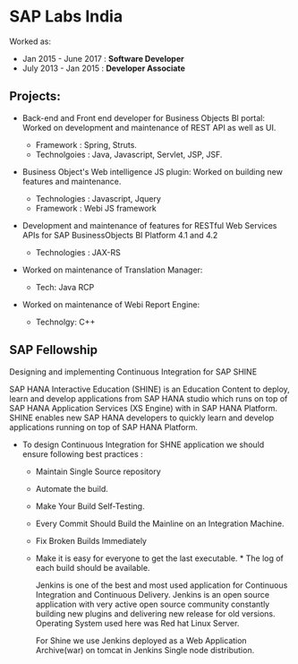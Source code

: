 # SAP Labs India

Worked as:

- Jan 2015 - June 2017 : **Software Developer**
- July 2013 - Jan 2015 : **Developer Associate**

## Projects:

- Back-end and Front end developer for Business Objects BI portal:
  Worked on development and maintenance of REST API as well as UI.

  - Framework : Spring, Struts.
  - Technolgoies : Java, Javascript, Servlet, JSP, JSF.

- Business Object's Web intelligence JS plugin:
  Worked on building new features and maintenance.

  - Technologies : Javascript, Jquery
  - Framework : Webi JS framework

- Development and maintenance of features for RESTful Web Services APIs for SAP BusinessObjects BI Platform 4.1 and 4.2

  - Technologies : JAX-RS

- Worked on maintenance of Translation Manager:

  - Tech: Java RCP

- Worked on maintenance of Webi Report Engine:
  - Technolgy: C++

## SAP Fellowship

Designing and implementing Continuous Integration for SAP SHINE

SAP HANA Interactive Education (SHINE) is an Education Content to deploy, learn and develop applications from SAP HANA studio which runs on top of SAP HANA Application Services (XS Engine) with in SAP HANA Platform. SHINE enables new SAP HANA developers to quickly learn and develop applications running on top of SAP HANA Platform.

- To design Continuous Integration for SHNE application we should ensure following best practices :

  - Maintain Single Source repository
  - Automate the build.
  - Make Your Build Self-Testing.
  - Every Commit Should Build the Mainline on an Integration Machine.
  - Fix Broken Builds Immediately
  - Make it is easy for everyone to get the last executable. \* The log of each build should be available.

    Jenkins is one of the best and most used application for Continuous Integration and Continuous Delivery.
    Jenkins is an open source application with very active open source community constantly building new plugins and delivering new release for old versions.
    Operating System used here was Red hat Linux Server.

    For Shine we use Jenkins deployed as a Web Application Archive(war) on tomcat in Jenkins Single node distribution.
